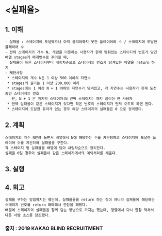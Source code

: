 # <실패율>

## 1. 이해

    - 실패율 : 스테이지에 도달했으나 아직 클리어하지 못한 플레이어의 수 / 스테이지에 도달한 플레이어 수
    - 전체 스테이지의 개수 N, 게임을 이용하는 사용자가 현재 멈춰있는 스테이지의 번호가 담긴 배열 stages가 매개변수로 주어질 때,
      실패율이 높은 스테이지부터 내림차순으로 스테이지의 번호가 담겨있는 배열을 return 하기
    - 제한사항
     * 스테이지의 개수 N은 1 이상 500 이하의 자연수
     * stages의 길이는 1 이상 200,000 이하
     * stages에는 1 이상 N + 1 이하의 자연수가 담겨있고, 각 자연수는 사용자가 현재 도전 중인 스테이지의 번호
       단, N + 1 은 마지막 스테이지(N 번째 스테이지) 까지 클리어 한 사용자
     * 만약 실패율이 같은 스테이지가 있다면 작은 번호의 스테이지가 먼저 오도록 하면 된다.
     * 스테이지에 도달한 유저가 없는 경우 해당 스테이지의 실패율은 0 으로 정의한다.

## 2. 계획

    스테이지의 개수 N만큼 돌면서 배열에서 N에 해당하는 수를 카운팅하고 스테이지에 도달한 플레이어 수를 계산하여 실패율을 구한다.
    각 스테이지 별 실패율을 배열에 담아 내림차순으로 정리한다.
    실패율 0일 경우와 실패율이 같은 스테이지에서의 예외처리를 해준다.

## 3. 실행

## 4. 회고

    실패율 구하는 방법까지는 했는데, 실패율들을 return 하는 것이 아니라 실패율에 해당하는 스테이지 번호를 return 해야해서 한참을 헤맸다.
    배열에 스테이지와 실패율을 함께 담는 방법으로 까지는 했는데, 정렬에서 다시 한참 막혀서 다른 사람 소스를 참조했다.

### 출처 : 2019 KAKAO BLIND RECRUITMENT
